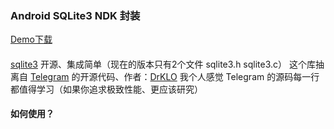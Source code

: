 
### Android SQLite3 NDK 封装

[Demo下载](https://github.com/iqosjay/SQLite3/releases/download/1.0.0/sqlite3_demo_1.0.0.apk)

#### 

[sqlite3](https://sqlite.org/index.html) 开源、集成简单（现在的版本只有2个文件 sqlite3.h sqlite3.c）
这个库抽离自 [Telegram](https://github.com/DrKLO/Telegram) 的开源代码、作者：[DrKLO](https://github.com/DrKLO)
我个人感觉 Telegram 的源码每一行都值得学习（如果你追求极致性能、更应该研究）

#### 如何使用？


